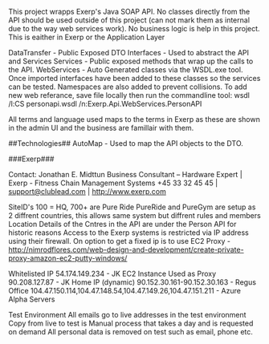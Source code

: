 ﻿
This project wrapps Exerp's Java SOAP API. 
No classes directly from the API should be used outside of this project (can not mark them as internal due to the way web services work).
No business logic is help in this project. This is eaither in Exerp or the Application Layer

DataTransfer - Public Exposed DTO 
Interfaces - Used to abstract the API and Services
Services - Public exposed methods that wrap up the calls to the API. 
WebServices - Auto Generated classes via the WSDL.exe tool. Once imported interfaces have been added to these classes so the services can be tested. Namespaces are also added to prevent collisions. 
To add new web referance, save file locally then run the commandline tool: wsdl /l:CS personapi.wsdl /n:Exerp.Api.WebServices.PersonAPI

All terms and language used maps to the terms in Exerp as these are shown in the admin UI and the business are famillair with them.

##Technologies##
AutoMap - Used to map the API objects to the DTO. 

###Exerp###

Contact:
Jonathan E. Midttun
Business Consultant – Hardware Expert | Exerp - Fitness Chain Management Systems
+45 33 32 45 45 | support@clublead.com | http://www.exerp.com

SiteID's 100 = HQ, 700+ are Pure Ride
PureRide and PureGym are setup as 2 diffrent countries, this allows same system but diffrent rules and members
Location Details of the Cntres in the API are under the Person API for historic reasons
Access to the Exerp systems is restricted via IP address using their firewall. On option to get a fixed ip is to use EC2 Proxy - http://nimrodflores.com/web-design-and-development/create-private-proxy-amazon-ec2-putty-windows/

Whitelisted IP
54.174.149.234 - JK EC2 Instance Used as Proxy
90.208.127.87 - JK Home IP (dynamic)
90.152.30.161-90.152.30.163 - Regus Office
104.47.150.114,104.47.148.54,104.47.149.26,104.47.151.211 - Azure Alpha Servers

Test Environment
All emails go to live addresses in the test environment
Copy from live to test is Manual process that takes a day and is requested on demand
All personal data is removed on test such as email, phone etc.



